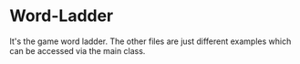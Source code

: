 # Word-Ladder
It's the game word ladder. The other files are just different examples which can be accessed via the main class.
